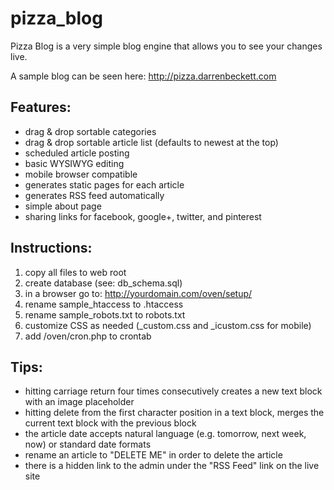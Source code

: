 pizza_blog
==========

Pizza Blog is a very simple blog engine that allows you to see your changes live. 

A sample blog can be seen here: http://pizza.darrenbeckett.com


Features:
---------
* drag & drop sortable categories
* drag & drop sortable article list (defaults to newest at the top)
* scheduled article posting
* basic WYSIWYG editing
* mobile browser compatible
* generates static pages for each article
* generates RSS feed automatically
* simple about page
* sharing links for facebook, google+, twitter, and pinterest


Instructions:
-------------
1. copy all files to web root
2. create database (see: db_schema.sql)
3. in a browser go to: http://yourdomain.com/oven/setup/
4. rename sample_htaccess to .htaccess
5. rename sample_robots.txt to robots.txt
6. customize CSS as needed (_custom.css and _icustom.css for mobile)
7. add /oven/cron.php to crontab


Tips:
-----
* hitting carriage return four times consecutively creates a new text block with an image placeholder
* hitting delete from the first character position in a text block, merges the current text block with the previous block
* the article date accepts natural language (e.g. tomorrow, next week, now) or standard date formats
* rename an article to "DELETE ME" in order to delete the article
* there is a hidden link to the admin under the "RSS Feed" link on the live site
